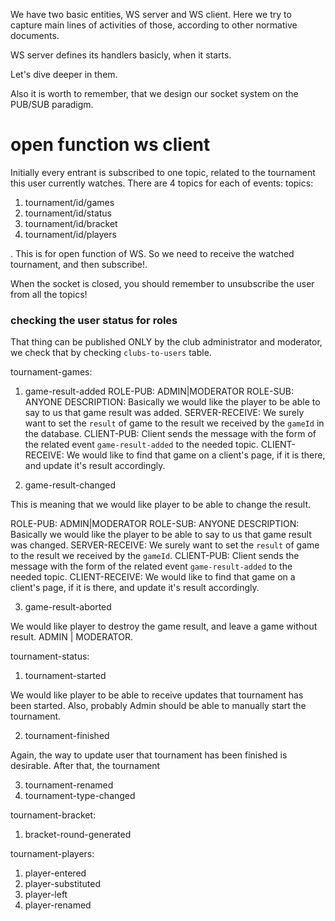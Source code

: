 


We have two basic entities, WS server and WS client. Here we try to capture main lines of activities of those, according to other normative documents. 



WS server defines its handlers basicly, when it starts. 

Let's dive deeper in them. 

Also it is worth to remember, that we design our socket system on the PUB/SUB paradigm.



# open function ws client


Initially every entrant is subscribed to one topic, related to the tournament this user currently watches. There are 4 topics for each  of events: 
topics:
1. tournament/id/games
2. tournament/id/status
3. tournament/id/bracket
4. tournament/id/players

. This is for open function of WS. So we need to receive the watched tournament, and then subscribe!.

When the socket is closed, you should remember to unsubscribe the user from all the topics!


### checking the user status for roles 
That thing can be published ONLY by the club administrator and moderator, we check that by checking `clubs-to-users` table. 


tournament-games: 



1. game-result-added
ROLE-PUB: ADMIN|MODERATOR
ROLE-SUB: ANYONE
DESCRIPTION: Basically we would like the player to be able to say to us that game result was added.
SERVER-RECEIVE: We surely want to set the `result` of game to the result we received by the `gameId` in the database.
CLIENT-PUB: Client sends the message with the form of the related event `game-result-added` to the needed topic.
CLIENT-RECEIVE: We would like to find that game on a client's page, if it is there, and update it's result accordingly.

2. game-result-changed

This is meaning that we would like player to be able to change the result.  

ROLE-PUB: ADMIN|MODERATOR
ROLE-SUB: ANYONE
DESCRIPTION: Basically we would like the player to be able to say to us that game result was changed. 
SERVER-RECEIVE: We surely want to set the `result` of game to the result we received by the `gameId`. 
CLIENT-PUB: Client sends the message with the form of the related event `game-result-added` to the needed topic.
CLIENT-RECEIVE: We would like to find that game on a client's page, if it is there, and update it's result accordingly.


3. game-result-aborted

We would like player to destroy the game result, and leave a game without result. ADMIN | MODERATOR.


tournament-status:
1. tournament-started

We would like player to be able to receive updates that tournament has been started. Also, probably Admin should be able to manually start the tournament.


2. tournament-finished

Again, the way to update user that tournament has been finished is desirable. After that, the tournament 

3. tournament-renamed
4. tournament-type-changed

tournament-bracket:
1. bracket-round-generated

tournament-players:
1. player-entered
2. player-substituted
3. player-left
4. player-renamed
